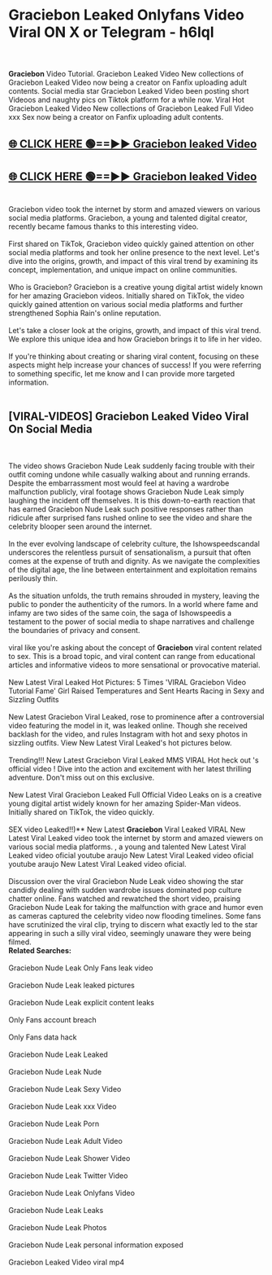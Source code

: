 <h1> Graciebon Leaked Onlyfans Video Viral ON X or Telegram - h6lql </h1>

# 
<br>
<strong>Graciebon</strong> Video Tutorial. Graciebon Leaked Video New collections of  Graciebon Leaked Video now being a creator on Fanfix uploading adult contents. Social media star Graciebon Leaked Video been posting short Videoos and naughty pics on Tiktok platform for a while now. Viral Hot Graciebon Leaked Video New collections of Graciebon Leaked Full Video xxx Sex now being a creator on Fanfix uploading adult contents.
<br>

## [🌐 CLICK HERE 🟢==►► Graciebon leaked Video ](https://onlyclips.site?title=Graciebon&ref=git)


## [🌐 CLICK HERE 🟢==►► Graciebon leaked Video ](https://onlyclips.site?title=Graciebon&ref=git)

<br>
Graciebon video took the internet by storm and amazed viewers on various social media platforms. Graciebon, a young and talented digital creator, recently became famous thanks to this interesting video.
<br><br>
First shared on TikTok, Graciebon video quickly gained attention on other social media platforms and took her online presence to the next level. Let's dive into the origins, growth, and impact of this viral trend by examining its concept, implementation, and unique impact on online communities.
<br><br>
Who is Graciebon? Graciebon is a creative young digital artist widely known for her amazing Graciebon videos. Initially shared on TikTok, the video quickly gained attention on various social media platforms and further strengthened Sophia Rain's online reputation.
<br><br>
Let's take a closer look at the origins, growth, and impact of this viral trend. We explore this unique idea and how Graciebon brings it to life in her video.
<br><br>
If you're thinking about creating or sharing viral content, focusing on these aspects might help increase your chances of success! If you were referring to something specific, let me know and I can provide more targeted information.
<br><br>
<h2>[VIRAL-VIDEOS] Graciebon Leaked Video Viral On Social Media</h2>
<br><br>
The video shows Graciebon Nude Leak suddenly facing trouble with their outfit coming undone while casually walking about and running errands. Despite the embarrassment most would feel at having a wardrobe malfunction publicly, viral footage shows Graciebon Nude Leak simply laughing the incident off themselves. It is this down-to-earth reaction that has earned Graciebon Nude Leak such positive responses rather than ridicule after surprised fans rushed online to see the video and share the celebrity blooper seen around the internet.
<br><br>
In the ever evolving landscape of celebrity culture, the Ishowspeedscandal underscores the relentless pursuit of sensationalism, a pursuit that often comes at the expense of truth and dignity. As we navigate the complexities of the digital age, the line between entertainment and exploitation remains perilously thin.
<br><br>
As the situation unfolds, the truth remains shrouded in mystery, leaving the public to ponder the authenticity of the rumors. In a world where fame and infamy are two sides of the same coin, the saga of Ishowspeedis a testament to the power of social media to shape narratives and challenge the boundaries of privacy and consent.
<br><br>
viral like you're asking about the concept of <strong>Graciebon</strong> viral content related to sex. This is a broad topic, and viral content can range from educational articles and informative videos to more sensational or provocative material.
<br><br>
New Latest Viral Leaked Hot Pictures: 5 Times 'VIRAL Graciebon Video Tutorial Fame' Girl Raised Temperatures and Sent Hearts Racing in Sexy and Sizzling Outfits
<br><br>
New Latest Graciebon Viral Leaked, rose to prominence after a controversial video featuring the model in it, was leaked online. Though she received backlash for the video, and rules Instagram with hot and sexy photos in sizzling outfits. View New Latest Viral Leaked's hot pictures below.
<br><br>
Trending!!! New Latest Graciebon Viral Leaked MMS VIRAL Hot heck out 's official video ! Dive into the action and excitement with her latest thrilling adventure. Don't miss out on this exclusive.
<br><br>
New Latest Viral Graciebon Leaked Full Official Video Leaks on  is a creative young digital artist widely known for her amazing Spider-Man videos. Initially shared on TikTok, the video quickly.
<br><br>
SEX video Leaked!!)** New Latest <strong>Graciebon</strong> Viral Leaked VIRAL New Latest Viral Leaked video took the internet by storm and amazed viewers on various social media platforms. , a young and talented New Latest Viral Leaked video oficial youtube araujo New Latest Viral Leaked video oficial youtube araujo New Latest Viral Leaked video oficial.
<br><br>
Discussion over the viral Graciebon Nude Leak video showing the star candidly dealing with sudden wardrobe issues dominated pop culture chatter online. Fans watched and rewatched the short video, praising Graciebon Nude Leak for taking the malfunction with grace and humor even as cameras captured the celebrity video now flooding timelines. Some fans have scrutinized the viral clip, trying to discern what exactly led to the star appearing in such a silly viral video, seemingly unaware they were being filmed.
<br>
<strong>Related Searches:</strong>
<br><br>
Graciebon Nude Leak Only Fans leak video
<br><br>
Graciebon Nude Leak leaked pictures
<br><br>
Graciebon Nude Leak explicit content leaks
<br><br>
Only Fans account breach
<br><br>
Only Fans data hack
<br><br>
Graciebon Nude Leak Leaked
<br><br>
Graciebon Nude Leak Nude
<br><br>
Graciebon Nude Leak Sexy Video
<br><br>
Graciebon Nude Leak xxx Video
<br><br>
Graciebon Nude Leak Porn
<br><br>
Graciebon Nude Leak Adult Video
<br><br>
Graciebon Nude Leak Shower Video
<br><br>
Graciebon Nude Leak Twitter Video
<br><br>
Graciebon Nude Leak Onlyfans Video
<br><br>
Graciebon Nude Leak Leaks
<br><br>
Graciebon Nude Leak Photos
<br><br>
Graciebon Nude Leak personal information exposed
<br><br>
Graciebon Leaked Video viral mp4